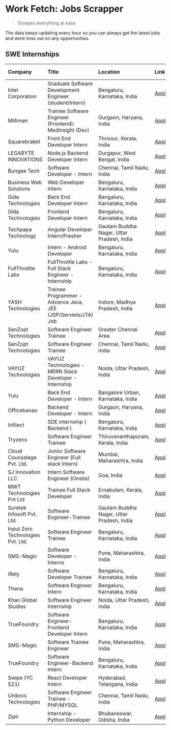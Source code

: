 # Work Fetch: Jobs Scrapper
> Scrapes everything at ease

The data keeps updating every hour so you can always get the latest jobs and wont miss out on any opportunities.

## SWE Internships
<!--START_SECTION:workfetch-->
| Company                           | Title                                                         | Location                                  | Link                                                                                                                                                                                                                                                                              | Date Posted   |
|:----------------------------------|:--------------------------------------------------------------|:------------------------------------------|:----------------------------------------------------------------------------------------------------------------------------------------------------------------------------------------------------------------------------------------------------------------------------------|:--------------|
| Intel Corporation                 | Graduate Software Development Engineer (student/Intern)       | Bengaluru, Karnataka, India               | [Apply](https://in.linkedin.com/jobs/view/graduate-software-development-engineer-student-intern-at-intel-corporation-3844158226?position=13&pageNum=0&refId=DdQOhQmLgWQD7631m%2BGlPw%3D%3D&trackingId=PEFHLl%2FRR%2F5XGm8SBIPVlQ%3D%3D&trk=public_jobs_jserp-result_search-card)  | 2024-03-02    |
| Milliman                          | Trainee Software Engineer (Frontend): MedInsight (Dev)        | Gurgaon, Haryana, India                   | [Apply](https://in.linkedin.com/jobs/view/trainee-software-engineer-frontend-medinsight-dev-at-milliman-3792874280?position=5&pageNum=0&refId=DdQOhQmLgWQD7631m%2BGlPw%3D%3D&trackingId=BIyB2MXBTZdZ0o00xyMHXg%3D%3D&trk=public_jobs_jserp-result_search-card)                    | 2024-03-01    |
| Squarebraket                      | Front End Developer Intern                                    | Thrissur, Kerala, India                   | [Apply](https://in.linkedin.com/jobs/view/front-end-developer-intern-at-squarebraket-3838541191?position=15&pageNum=0&refId=DdQOhQmLgWQD7631m%2BGlPw%3D%3D&trackingId=5AxR8iZYId%2F6BE5i9KaIgw%3D%3D&trk=public_jobs_jserp-result_search-card)                                    | 2024-02-29    |
| LEGABYTE INNOVATIONS              | Node.js Backend Developer Intern                              | Durgapur, West Bengal, India              | [Apply](https://in.linkedin.com/jobs/view/node-js-backend-developer-intern-at-legabyte-innovations-3842647664?position=58&pageNum=0&refId=DdQOhQmLgWQD7631m%2BGlPw%3D%3D&trackingId=L9pVCsP3uvsAZzjA6cEM2Q%3D%3D&trk=public_jobs_jserp-result_search-card)                        | 2024-02-29    |
| Bungee Tech                       | Software Developer - Intern                                   | Chennai, Tamil Nadu, India                | [Apply](https://in.linkedin.com/jobs/view/software-developer-intern-at-bungee-tech-3842220746?position=56&pageNum=0&refId=DdQOhQmLgWQD7631m%2BGlPw%3D%3D&trackingId=mPOI9DBsUMXmyyRBbW%2FJeQ%3D%3D&trk=public_jobs_jserp-result_search-card)                                      | 2024-02-28    |
| Business Web Solutions            | Web Developer Intern                                          | Bengaluru, Karnataka, India               | [Apply](https://in.linkedin.com/jobs/view/web-developer-intern-at-business-web-solutions-3839906144?position=20&pageNum=0&refId=DdQOhQmLgWQD7631m%2BGlPw%3D%3D&trackingId=ygVC4JH1CBWfLa%2F4bOWH4A%3D%3D&trk=public_jobs_jserp-result_search-card)                                | 2024-02-26    |
| Gida Technologies                 | Back End Developer Intern                                     | Bengaluru, Karnataka, India               | [Apply](https://in.linkedin.com/jobs/view/back-end-developer-intern-at-gida-technologies-3836849295?position=55&pageNum=0&refId=DdQOhQmLgWQD7631m%2BGlPw%3D%3D&trackingId=ughVpsM9PAIHJUXJy%2Ffnsg%3D%3D&trk=public_jobs_jserp-result_search-card)                                | 2024-02-23    |
| Gida Technologies                 | Frontend Developer Intern                                     | Bengaluru, Karnataka, India               | [Apply](https://in.linkedin.com/jobs/view/frontend-developer-intern-at-gida-technologies-3836040945?position=17&pageNum=0&refId=DdQOhQmLgWQD7631m%2BGlPw%3D%3D&trackingId=ix4mapyNs%2BzWz%2FEIfeU3kw%3D%3D&trk=public_jobs_jserp-result_search-card)                              | 2024-02-21    |
| Techpapa Technology               | Angular Developer Intern/Fresher                              | Gautam Buddha Nagar, Uttar Pradesh, India | [Apply](https://in.linkedin.com/jobs/view/angular-developer-intern-fresher-at-techpapa-technology-3834305862?position=54&pageNum=0&refId=DdQOhQmLgWQD7631m%2BGlPw%3D%3D&trackingId=RUWEAXNQCGAN2PyLsVS5dQ%3D%3D&trk=public_jobs_jserp-result_search-card)                         | 2024-02-20    |
| Yulu                              | Intern - Android Developer                                    | Bengaluru, Karnataka, India               | [Apply](https://in.linkedin.com/jobs/view/intern-android-developer-at-yulu-3834459982?position=51&pageNum=0&refId=DdQOhQmLgWQD7631m%2BGlPw%3D%3D&trackingId=4dCQhlznCfIieH1gDmaeEw%3D%3D&trk=public_jobs_jserp-result_search-card)                                                | 2024-02-19    |
| FullThrottle Labs                 | FullThrottle Labs - Full Stack Engineer - Internship          | Bengaluru, Karnataka, India               | [Apply](https://in.linkedin.com/jobs/view/fullthrottle-labs-full-stack-engineer-internship-at-fullthrottle-labs-3829636016?position=52&pageNum=0&refId=DdQOhQmLgWQD7631m%2BGlPw%3D%3D&trackingId=H%2Bd0p50yR7aW7zyh9AdfKw%3D%3D&trk=public_jobs_jserp-result_search-card)         | 2024-02-17    |
| YASH Technologies                 | Trainee Programmer - Advance Java, JEE (JSP/Servlets/JTA) Job | Indore, Madhya Pradesh, India             | [Apply](https://in.linkedin.com/jobs/view/trainee-programmer-advance-java-jee-jsp-servlets-jta-job-at-yash-technologies-3811759183?position=16&pageNum=0&refId=DdQOhQmLgWQD7631m%2BGlPw%3D%3D&trackingId=lvMx%2FrcFw86dX9GAivCWMA%3D%3D&trk=public_jobs_jserp-result_search-card) | 2024-02-13    |
| SenZopt Technologies              | Software Engineer Trainee                                     | Greater Chennai Area                      | [Apply](https://in.linkedin.com/jobs/view/software-engineer-trainee-at-senzopt-technologies-3827688781?position=33&pageNum=0&refId=DdQOhQmLgWQD7631m%2BGlPw%3D%3D&trackingId=WKgTFv%2Fg37bfp11fnbFNCQ%3D%3D&trk=public_jobs_jserp-result_search-card)                             | 2024-02-12    |
| SenZopt Technologies              | Software Engineer Trainee                                     | Chennai, Tamil Nadu, India                | [Apply](https://in.linkedin.com/jobs/view/software-engineer-trainee-at-senzopt-technologies-3827686880?position=46&pageNum=0&refId=DdQOhQmLgWQD7631m%2BGlPw%3D%3D&trackingId=e8B2wQH3LbTYB4vH8Hrx6w%3D%3D&trk=public_jobs_jserp-result_search-card)                               | 2024-02-12    |
| VAYUZ Technologies                | VAYUZ Technologies - MERN Stack Developer - Internship        | Noida, Uttar Pradesh, India               | [Apply](https://in.linkedin.com/jobs/view/vayuz-technologies-mern-stack-developer-internship-at-vayuz-technologies-3822619356?position=57&pageNum=0&refId=DdQOhQmLgWQD7631m%2BGlPw%3D%3D&trackingId=lty9Icht7AIsPDbjHyK9%2BA%3D%3D&trk=public_jobs_jserp-result_search-card)      | 2024-02-10    |
| Yulu                              | Back End Developer - Intern                                   | Bangalore Urban, Karnataka, India         | [Apply](https://in.linkedin.com/jobs/view/back-end-developer-intern-at-yulu-3821682220?position=7&pageNum=0&refId=DdQOhQmLgWQD7631m%2BGlPw%3D%3D&trackingId=Cxr7I2N2Lka8LbqxBjm3RA%3D%3D&trk=public_jobs_jserp-result_search-card)                                                | 2024-02-04    |
| Officebanao                       | Backend Developer - Intern                                    | Gurgaon, Haryana, India                   | [Apply](https://in.linkedin.com/jobs/view/backend-developer-intern-at-officebanao-3814263731?position=24&pageNum=0&refId=DdQOhQmLgWQD7631m%2BGlPw%3D%3D&trackingId=TCL1liu8cnI6XKWrnH39zw%3D%3D&trk=public_jobs_jserp-result_search-card)                                         | 2024-01-31    |
| Infilect                          | SDE internship ( Backend )                                    | Bengaluru, Karnataka, India               | [Apply](https://in.linkedin.com/jobs/view/sde-internship-backend-at-infilect-3815120558?position=25&pageNum=0&refId=DdQOhQmLgWQD7631m%2BGlPw%3D%3D&trackingId=YLcinX3o3KttlY%2BDmvwWzQ%3D%3D&trk=public_jobs_jserp-result_search-card)                                            | 2024-01-25    |
| Tryzens                           | Software Engineer Trainee                                     | Thiruvananthapuram, Kerala, India         | [Apply](https://in.linkedin.com/jobs/view/software-engineer-trainee-at-tryzens-3809363491?position=37&pageNum=0&refId=DdQOhQmLgWQD7631m%2BGlPw%3D%3D&trackingId=vKMzUR2XAzX9ylM%2F8kH%2FOQ%3D%3D&trk=public_jobs_jserp-result_search-card)                                        | 2024-01-18    |
| Cloud Counselage Pvt. Ltd.        | Junior Software Engineer (Full stack Intern)                  | Mumbai, Maharashtra, India                | [Apply](https://in.linkedin.com/jobs/view/junior-software-engineer-full-stack-intern-at-cloud-counselage-pvt-ltd-3803132814?position=26&pageNum=0&refId=DdQOhQmLgWQD7631m%2BGlPw%3D%3D&trackingId=NYL%2BFCnEmS%2B9IspudqF5JQ%3D%3D&trk=public_jobs_jserp-result_search-card)      | 2024-01-11    |
| SJ Innovation LLC                 | Intern Software Engineer (Onsite)                             | Goa, India                                | [Apply](https://in.linkedin.com/jobs/view/intern-software-engineer-onsite-at-sj-innovation-llc-3799959011?position=40&pageNum=0&refId=DdQOhQmLgWQD7631m%2BGlPw%3D%3D&trackingId=3BQUrJSiDx0kalUVRsdSqA%3D%3D&trk=public_jobs_jserp-result_search-card)                            | 2024-01-11    |
| MWT Technologies Pvt Ltd          | Trainee Full Stack Developer                                  | Ernakulam, Kerala, India                  | [Apply](https://in.linkedin.com/jobs/view/trainee-full-stack-developer-at-mwt-technologies-pvt-ltd-3800921715?position=4&pageNum=0&refId=DdQOhQmLgWQD7631m%2BGlPw%3D%3D&trackingId=XsyZwKEEROn%2FFNO15mR8Tw%3D%3D&trk=public_jobs_jserp-result_search-card)                       | 2024-01-09    |
| Suretek Infosoft Pvt. Ltd.        | Software Engineer-Trainee                                     | Gautam Buddha Nagar, Uttar Pradesh, India | [Apply](https://in.linkedin.com/jobs/view/software-engineer-trainee-at-suretek-infosoft-pvt-ltd-3800934643?position=22&pageNum=0&refId=DdQOhQmLgWQD7631m%2BGlPw%3D%3D&trackingId=SvhTTmZnVEFME6F%2FM9%2BDbg%3D%3D&trk=public_jobs_jserp-result_search-card)                       | 2024-01-09    |
| Input Zero Technologies Pvt. Ltd. | Software Engineer Trainee                                     | Bengaluru, Karnataka, India               | [Apply](https://in.linkedin.com/jobs/view/software-engineer-trainee-at-input-zero-technologies-pvt-ltd-3800927643?position=32&pageNum=0&refId=DdQOhQmLgWQD7631m%2BGlPw%3D%3D&trackingId=ozzSk1OqSsruTvalWzJhyw%3D%3D&trk=public_jobs_jserp-result_search-card)                    | 2024-01-09    |
| SMS-Magic                         | Software Developer -Interns                                   | Pune, Maharashtra, India                  | [Apply](https://in.linkedin.com/jobs/view/software-developer-interns-at-sms-magic-3799485343?position=35&pageNum=0&refId=DdQOhQmLgWQD7631m%2BGlPw%3D%3D&trackingId=OSolcDz%2BeRUT19ky0%2Fa8mA%3D%3D&trk=public_jobs_jserp-result_search-card)                                     | 2024-01-05    |
| iRely                             | Software Developer Trainee                                    | Bengaluru, Karnataka, India               | [Apply](https://in.linkedin.com/jobs/view/software-developer-trainee-at-irely-3801577534?position=10&pageNum=0&refId=DdQOhQmLgWQD7631m%2BGlPw%3D%3D&trackingId=ni8YQ9hg5Kd26iTjkH0RkQ%3D%3D&trk=public_jobs_jserp-result_search-card)                                             | 2023-12-22    |
| Thena                             | Software Engineer Intern                                      | Bengaluru, Karnataka, India               | [Apply](https://in.linkedin.com/jobs/view/software-engineer-intern-at-thena-3778731751?position=12&pageNum=0&refId=DdQOhQmLgWQD7631m%2BGlPw%3D%3D&trackingId=HN6yuSAS8L7JsIYFufdrtg%3D%3D&trk=public_jobs_jserp-result_search-card)                                               | 2023-12-05    |
| Khan Global Studies               | Software Engineer Internship                                  | Noida, Uttar Pradesh, India               | [Apply](https://in.linkedin.com/jobs/view/software-engineer-internship-at-khan-global-studies-3766942197?position=49&pageNum=0&refId=DdQOhQmLgWQD7631m%2BGlPw%3D%3D&trackingId=M0dr%2B2Xv5%2BlzLOu4i0T4kw%3D%3D&trk=public_jobs_jserp-result_search-card)                         | 2023-11-27    |
| TrueFoundry                       | Software Engineer- Frontend Developer Intern                  | Bengaluru, Karnataka, India               | [Apply](https://in.linkedin.com/jobs/view/software-engineer-frontend-developer-intern-at-truefoundry-3790095058?position=11&pageNum=0&refId=DdQOhQmLgWQD7631m%2BGlPw%3D%3D&trackingId=yW40LKpMk7IkcUmRqIHzkQ%3D%3D&trk=public_jobs_jserp-result_search-card)                      | 2023-11-24    |
| SMS-Magic                         | Software Trainee Engineer                                     | Pune, Maharashtra, India                  | [Apply](https://in.linkedin.com/jobs/view/software-trainee-engineer-at-sms-magic-3761409781?position=28&pageNum=0&refId=DdQOhQmLgWQD7631m%2BGlPw%3D%3D&trackingId=FP3B5lenvU4t45t0IG%2FdfA%3D%3D&trk=public_jobs_jserp-result_search-card)                                        | 2023-11-16    |
| TrueFoundry                       | Software Engineer-Backend Intern                              | Bengaluru, Karnataka, India               | [Apply](https://in.linkedin.com/jobs/view/software-engineer-backend-intern-at-truefoundry-3779508170?position=31&pageNum=0&refId=DdQOhQmLgWQD7631m%2BGlPw%3D%3D&trackingId=gJ5E0uo33w7PBDAhIw8qpA%3D%3D&trk=public_jobs_jserp-result_search-card)                                 | 2023-11-10    |
| Swipe (YC S21)                    | React Developer Intern                                        | Hyderabad, Telangana, India               | [Apply](https://in.linkedin.com/jobs/view/react-developer-intern-at-swipe-yc-s21-3737600089?position=14&pageNum=0&refId=DdQOhQmLgWQD7631m%2BGlPw%3D%3D&trackingId=y09NWgLSisTdFgOozhifsA%3D%3D&trk=public_jobs_jserp-result_search-card)                                          | 2023-10-13    |
| Unibros Technologies              | Software Engineer Trainee - PHP/MYSQL                         | Chennai, Tamil Nadu, India                | [Apply](https://in.linkedin.com/jobs/view/software-engineer-trainee-php-mysql-at-unibros-technologies-3656599241?position=38&pageNum=0&refId=DdQOhQmLgWQD7631m%2BGlPw%3D%3D&trackingId=DfqhxQcRqqEBQd7pOIvkaQ%3D%3D&trk=public_jobs_jserp-result_search-card)                     | 2023-06-12    |
| Ziplr                             | Internship - Python Developer                                 | Bhubaneswar, Odisha, India                | [Apply](https://in.linkedin.com/jobs/view/internship-python-developer-at-ziplr-3645677592?position=59&pageNum=0&refId=DdQOhQmLgWQD7631m%2BGlPw%3D%3D&trackingId=66hHqD13sEQFiTUGJsPe1g%3D%3D&trk=public_jobs_jserp-result_search-card)                                            | 2023-06-02    |
<!--END_SECTION:workfetch-->
